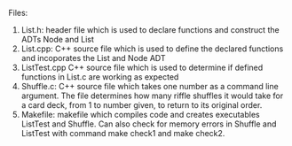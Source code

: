 Files:

1. List.h:
    header file which is used to declare functions and construct the ADTs Node and List
2. List.cpp:
    C++ source file which is used to define the declared functions and incoporates the List and Node ADT
3. ListTest.cpp 
    C++ source file which is used to determine if defined functions in List.c are working as expected
4. Shuffle.c:
    C++ source file which takes one number as a command line argument. The file determines how many riffle shuffles it would take for a card deck, from 1 to number given, to return to its original order. 
5. Makefile:
    makefile which compiles code and creates executables ListTest and Shuffle. Can also check for memory errors in Shuffle and ListTest with command make check1 and make check2. 
